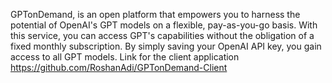 GPTonDemand, is an open platform that empowers you to harness the potential of OpenAI's GPT models on a flexible, pay-as-you-go basis. With this service, you can access GPT's capabilities without the obligation of a fixed monthly subscription. By simply saving your OpenAI API key, you gain access to all GPT models.
Link for the client application https://github.com/RoshanAdi/GPTonDemand-Client

